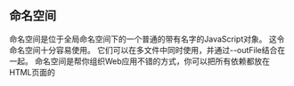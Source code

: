 ## 命名空间
命名空间是位于全局命名空间下的一个普通的带有名字的JavaScript对象。 这令命名空间十分容易使用。 它们可以在多文件中同时使用，并通过--outFile结合在一起。 命名空间是帮你组织Web应用不错的方式，你可以把所有依赖都放在HTML页面的<script>标签里。
但就像其它的全局命名空间污染一样，它很难去识别组件之间的依赖关系，尤其是在大型的应用中。

1. 命名空间是位于全局命名空间下的一个普通的带有名字的JavaScript对象
2. TS里的namespace是跨文件的，JS里的module是以文件为单位的，一个文件一个module
3. TS里的namespace主要是解决命名冲突的问题,而JS里的module，主要是解决加载依赖关系的。跟文件绑定在一起，一个文件就是一个module,简单的理解，namespace的概念等同于包名，module的概念等同于文件